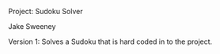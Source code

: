 Project: Sudoku Solver

Jake Sweeney

Version 1: Solves a Sudoku that is hard coded in to the project. 
